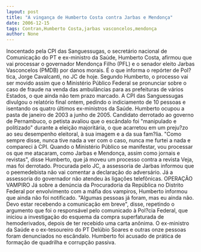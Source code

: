 ```yaml
---
layout: post
title: "A vingança de Humberto Costa contra Jarbas e Mendonça"
date: 2006-12-15
tags: Contran,Humberto Costa,jarbas vasconcelos,mendonça
author: None
---
```


Inocentado pela CPI das Sanguessugas, o secretário nacional de Comunicação do PT e ex-ministro da Saúde, Humberto Costa, afirmou que vai processar o governador Mendonça Filho (PFL) e o senador eleito Jarbas Vasconcelos (PMDB) por danos morais. É o que informa o repórter de Pol?tica, Jorge Cavalcanti, no JC de hoje.
Segundo Humberto, o processo vai ser movido assim que o Ministério Público Federal se pronunciar sobre o caso de fraude na venda das ambulâncias para as prefeituras de vários Estados, o que ainda não tem prazo marcado. 
A CPI das Sanguessugas divulgou o relatório final ontem, pedindo o indiciamento de 10 pessoas e isentando os quatro últimos ex-ministros da Saúde. Humberto ocupou a pasta de janeiro de 2003 a junho de 2005. 
Candidato derrotado ao governo de Pernambuco, o petista avaliou que o escândalo foi \"manipulado e politizado\" durante a eleição majoritária, o que acarretou em um preju?zo ao seu desempenho eleitoral, à sua imagem e a da sua fam?lia. 
\"Como sempre disse, nunca tive nada a ver com o caso, nunca me furtei a nada e compareci à CPI. Quando o Ministério Público se manifestar, vou processar os que me atacaram, como Jarbas e Mendonça, assim como jornais e revistas\", disse Humberto, que já moveu um processo contra a revista Veja, mas foi derrotado.
Procurada pelo JC, a assessoria de Jarbas informou que o peemedebista não vai comentar a declaração do adversário. Já a assessoria do governador não atendeu às ligações telefônicas.
OPERAÇÃO VAMPIRO
Já sobre a denúncia da Procuradoria da República no Distrito Federal por envolvimento com a máfia dos vampiros, Humberto informou que ainda não foi notificado. 
\"Algumas pessoas já foram, mas eu ainda não. Devo estar recebendo a comunicação em breve\", disse, repetindo o argumento que foi o responsável pelo comunicado à Pol?cia Federal, que iniciou a investigação do esquema da compra superfaturada de hemoderivados, depois de ter recebido uma carta anônima.
O ex-ministro da Saúde e o ex-tesoureiro do PT Delúbio Soares e outras onze pessoas foram denunciados no escândalo. Humberto foi acusado de prática de formação de quadrilha e corrupção passiva. 